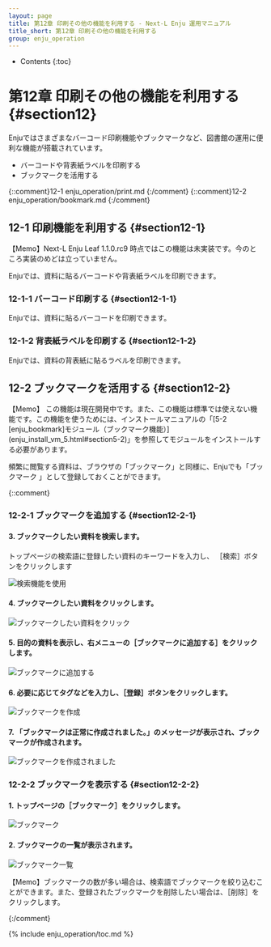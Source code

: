 ```yaml
---
layout: page
title: 第12章 印刷その他の機能を利用する - Next-L Enju 運用マニュアル
title_short: 第12章 印刷その他の機能を利用する
group: enju_operation
---
```


* Contents
{:toc}

第12章 印刷その他の機能を利用する {#section12}
==============================================

Enjuではさまざまなバーコード印刷機能やブックマークなど、図書館の運用に便利な機能が搭載されています。

* バーコードや背表紙ラベルを印刷する
* ブックマークを活用する

{::comment}12-1  enju_operation/print.md {:/comment}
{::comment}12-2  enju_operation/bookmark.md {:/comment}

12-1 印刷機能を利用する {#section12-1}
--------------------------------------

<div class="alert alert-info memo">【Memo】Next-L Enju Leaf 1.1.0.rc9 時点ではこの機能は未実装です。今のところ実装のめどは立っていません。
</div>

Enjuでは、資料に貼るバーコードや背表紙ラベルを印刷できます。

### 12-1-1 バーコード印刷する {#section12-1-1}

Enjuでは、資料に貼るバーコードを印刷できます。

### 12-1-2 背表紙ラベルを印刷する {#section12-1-2}

Enjuでは、資料の背表紙に貼るラベルを印刷できます。

12-2 ブックマークを活用する {#section12-2}
-------------------------------------------

<div class="alert alert-info memo" markdown="1">【Memo】
この機能は現在開発中です。また、この機能は標準では使えない機能です。この機能を使うためには、インストールマニュアルの「[5-2 [enju_bookmark]モジュール（ブックマーク機能）](enju_install_vm_5.html#section5-2)」を参照してモジュールをインストールする必要があります。
</div>

頻繁に閲覧する資料は、ブラウザの「ブックマーク」と同様に、Enjuでも「ブックマーク
」として登録しておくことができます。


{::comment}

### 12-2-1 ブックマークを追加する {#section12-2-1}

#### 3. ブックマークしたい資料を検索します。
トップページの検索語に登録したい資料のキーワードを入力し、
［検索］ボタンをクリックします

![検索機能を使用](assets/images/image_operation_286.png)

#### 4. ブックマークしたい資料をクリックします。  

![ブックマークしたい資料をクリック](assets/images/image_operation_288.png)

#### 5. 目的の資料を表示し、右メニューの［ブックマークに追加する］をクリックします。  

![ブックマークに追加する](assets/images/image_operation_290.png)

#### 6. 必要に応じてタグなどを入力し、［登録］ボタンをクリックします。  

![ブックマークを作成](assets/images/image_operation_291.png)

#### 7. 「ブックマークは正常に作成されました。」のメッセージが表示され、ブックマークが作成されます。

![ブックマークを作成されました](assets/images/image_operation_291_2.png)

### 12-2-2 ブックマークを表示する {#section12-2-2}

#### 1. トップページの［ブックマーク］をクリックします。  

![ブックマーク](assets/images/image_operation_bookmark.png)

#### 2. ブックマークの一覧が表示されます。  

![ブックマーク一覧](assets/images/image_operation_294.png)

<div class="alert alert-info memo">【Memo】ブックマークの数が多い場合は、検索語でブックマークを絞り込むことができます。また、登録されたブックマークを削除したい場合は、［削除］をクリックします。
</div>

{:/comment}


{% include enju_operation/toc.md %}
